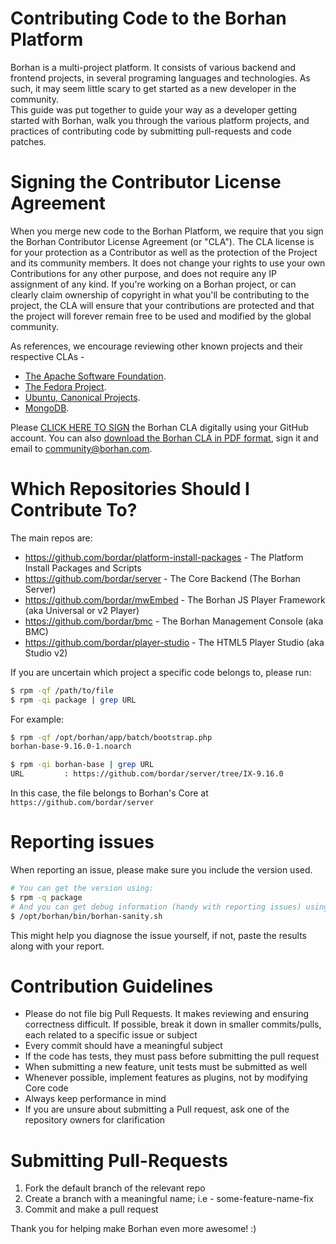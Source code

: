 Contributing Code to the Borhan Platform
===================
Borhan is a multi-project platform. It consists of various backend and frontend projects, in several programing languages and technologies. As such, it may seem little scary to get started as a new developer in the community.   
This guide was put together to guide your way as a developer getting started with Borhan, walk you through the various platform projects, and practices of contributing code by submitting pull-requests and code patches.

Signing the Contributor License Agreement
===================
When you merge new code to the Borhan Platform, we require that you sign the Borhan Contributor License Agreement (or "CLA"). The CLA license is for your protection as a Contributor as well as the protection of the Project and its community members. It does not change your rights to use your own Contributions for any other purpose, and does not require any IP assignment of any kind.
If you're working on a Borhan project, or can clearly claim ownership of copyright in what you'll be contributing to the project, the CLA will ensure that your contributions are protected and that the project will forever remain free to be used and modified by the global community. 

As references, we encourage reviewing other known projects and their respective CLAs - 
* [The Apache Software Foundation](http://www.apache.org/licenses/#clas).
* [The Fedora Project](https://fedoraproject.org/wiki/Legal:Fedora_Project_Contributor_Agreement).
* [Ubuntu, Canonical Projects](http://www.canonical.com/contributors).
* [MongoDB](http://www.mongodb.com/legal/contributor-agreement).

Please [CLICK HERE TO SIGN](https://agentcontribs.borhan.org) the Borhan CLA digitally using your GitHub account. 
You can also [download the Borhan CLA in PDF format](http://knowledge.borhan.com/node/1235/attachment/field_media), sign it and email to [community@borhan.com](mailto:community@borhan.com).

Which Repositories Should I Contribute To?
=================================
The main repos are:

* https://github.com/bordar/platform-install-packages - The Platform Install Packages and Scripts
* https://github.com/bordar/server - The Core Backend (The Borhan Server)
* https://github.com/bordar/mwEmbed - The Borhan JS Player Framework (aka Universal or v2 Player)
* https://github.com/bordar/bmc - The Borhan Management Console (aka BMC)
* https://github.com/bordar/player-studio - The HTML5 Player Studio (aka Studio v2)

If you are uncertain which project a specific code belongs to, please run:

```bash
$ rpm -qf /path/to/file
$ rpm -qi package | grep URL
```

For example:

```bash
$ rpm -qf /opt/borhan/app/batch/bootstrap.php 
borhan-base-9.16.0-1.noarch

$ rpm -qi borhan-base | grep URL
URL         : https://github.com/bordar/server/tree/IX-9.16.0
```

In this case, the file belongs to Borhan's Core at `https://github.com/bordar/server`

Reporting issues
================
When reporting an issue, please make sure you include the version used.
```bash
# You can get the version using:
$ rpm -q package
# And you can get debug information (handy with reporting issues) using:
$ /opt/borhan/bin/borhan-sanity.sh
```

This might help you diagnose the issue yourself, if not, paste the results along with your report.

Contribution Guidelines
=======================
* Please do not file big Pull Requests. It makes reviewing and ensuring correctness difficult. If possible, break it down in smaller commits/pulls, each related to a specific issue or subject
* Every commit should have a meaningful subject
* If the code has tests, they must pass before submitting the pull request
* When submitting a new feature, unit tests must be submitted as well
* Whenever possible, implement features as plugins, not by modifying Core code
* Always keep performance in mind
* If you are unsure about submitting a Pull request, ask one of the repository owners for clarification

Submitting Pull-Requests
=========================
1. Fork the default branch of the relevant repo
2. Create a branch with a meaningful name; i.e - some-feature-name-fix
3. Commit and make a pull request

Thank you for helping make Borhan even more awesome! :)
